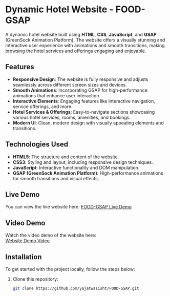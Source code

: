 # Dynamic Hotel Website - FOOD-GSAP

A dynamic hotel website built using **HTML**, **CSS**, **JavaScript**, and **GSAP** (GreenSock Animation Platform). The website offers a visually stunning and interactive user experience with animations and smooth transitions, making browsing the hotel services and offerings engaging and enjoyable.

## Features

- **Responsive Design**: The website is fully responsive and adjusts seamlessly across different screen sizes and devices.
- **Smooth Animations**: Incorporating GSAP for high-performance animations that enhance user interaction.
- **Interactive Elements**: Engaging features like interactive navigation, service offerings, and more.
- **Hotel Services & Offerings**: Easy-to-navigate sections showcasing various hotel services, rooms, amenities, and bookings.
- **Modern UI**: Clean, modern design with visually appealing elements and transitions.

## Technologies Used

- **HTML5**: The structure and content of the website.
- **CSS3**: Styling and layout, including responsive design techniques.
- **JavaScript**: Interactive functionality and DOM manipulation.
- **GSAP (GreenSock Animation Platform)**: High-performance animations for smooth transitions and visual effects.

## Live Demo

You can view the live website here: [FOOD-GSAP Live Demo](https://yourusername.github.io/FOOD-GSAP)

## Video Demo

Watch the video demo of the website here:  
[Website Demo Video](https://drive.google.com/file/d/1ShSmF_COxs1bJ6H5Ol3j3XQII0MUrgO8/view?usp=drive_link)

## Installation

To get started with the project locally, follow the steps below:

1. Clone this repository:
   ```bash
   git clone https://github.com/yajatwasisht/FOOD-GSAP.git
